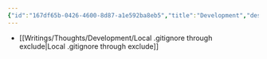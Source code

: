```yaml
---
{"id":"167df65b-0426-4600-8d87-a1e592ba8eb5","title":"Development","description":"Overview of Development Thoughts.","publish":true,"tags":["Thoughts"],"date_created":"Thursday, October 3rd 2024, 10:30:53 pm","date_modified":"Thursday, October 3rd 2024, 10:49:43 pm","editing_lock":false,"live_preview":true,"cssclasses":["mado-heading"],"path":"Writings/Thoughts/Development/index.md","permalink":"/writings/thoughts/development/index/","PassFrontmatter":true}
---
```



- [[Writings/Thoughts/Development/Local .gitignore through exclude\|Local .gitignore through exclude]]

